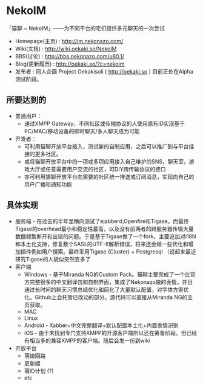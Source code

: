 NekoIM
======

「猫聊 ~ NekoIM」——为不同平台的宅们提供多元聊天的一次尝试

* Homepage(主页) : http://im.nekonazo.com/
* Wiki(文档) : http://wiki.oekaki.so/NekoIM
* BBS(讨论) : http://bbs.nekonazo.com/u80.1/
* Blog(更新履历) : http://oekaki.so/?c=nekoim
* 发布者 : 同人企画 Project Oekakisoli ( http://oekaki.so )
目前正处在Alpha测试阶段。

所要达到的
-------------
* 普通用户：
  * 通过XMPP Gateway，不同社区或传输协议的人使用原有ID实现基于PC/MAC/移动设备的即时聊天/多人聊天成为可能
* 开发者：
  * 可利用猫聊开放平台接入，测试新的自制应用，之后可以推广到与平台挂接的更多社区。
  * 或将猫聊开放平台中的一项或多项应用接入自己维护的SNS，聊天室，游戏大厅或任意需要用户交流的社区，可DIY跨传输协议的接口
  * 亦可利用猫聊开放平台向需要的社区统一推送或订阅消息，实现向自己的用户广播和通知功能

具体实现
-------------
* 服务端 - 在过去的半年里横向测试了ejabberd,Openfire和Tigase。而最终Tigase的overhead最小和稳定性最高，以及没有前两者的跨服务器传输大量数据频繁断开和出错的问题。于是基于Tigase做了一个fork，主要追加对i18N和本土化支持，修复数个SASL的UTF-8解析错误，将来还会做一些优化和增加插件例如用户搜索。最终采用Tigase (Cluster) + Postgresql （说起来最近研究Tigase的人貌似突然变多了
* 客户端
  * Windows - 基于Miranda NG的Custom Pack。猫聊主要完成了一个比官方完整很多的中文翻译包和自制界面，集成了Nekonazo娘的表情，并且通过长时间的聊天习惯总结优化和简化了大量默认配置，对字体方案优化。Github上会托管已改动的部分。源代码可以直接从Miranda NG的主页获取。
  * MAC
  * Linux
  * Android - Xabber+中文完整翻译+默认配置本土化+内置表情识别
  * iOS - 由于未找到专门支持XMPP的开源客户端所以还在筹备阶段。但已经有相当多的兼容XMPP的客户端。随后会发一份到wiki
* 开放平台
  * 萌娘回路
  * 更新姬
  * 萌ID计划 (?)
  * etc

